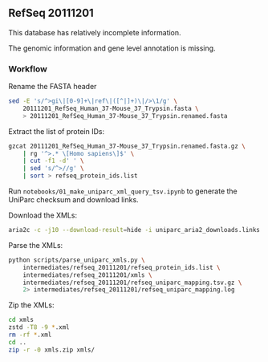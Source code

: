 ## RefSeq 20111201
This database has relatively incomplete information.

The genomic information and gene level annotation is missing.


### Workflow
Rename the FASTA header
```bash
sed -E 's/^>gi\|[0-9]+\|ref\|([^|]+)\|/>\1/g' \
    20111201_RefSeq_Human_37-Mouse_37_Trypsin.fasta \
    > 20111201_RefSeq_Human_37-Mouse_37_Trypsin.renamed.fasta
```

Extract the list of protein IDs:

```bash
gzcat 20111201_RefSeq_Human_37-Mouse_37_Trypsin.renamed.fasta.gz \
    | rg '^>.* \[Homo sapiens\]$' \
    | cut -f1 -d' ' \
    | sed 's/^>//g' \
    | sort > refseq_protein_ids.list
```

Run `notebooks/01_make_uniparc_xml_query_tsv.ipynb` to generate the UniParc checksum and download links.

Download the XMLs:

```bash
aria2c -c -j10 --download-result=hide -i uniparc_aria2_downloads.links
```

Parse the XMLs:

```bash
python scripts/parse_uniparc_xmls.py \
    intermediates/refseq_20111201/refseq_protein_ids.list \
    intermediates/refseq_20111201/xmls \
    intermediates/refseq_20111201/refseq_uniparc_mapping.tsv.gz \
    2> intermediates/refseq_20111201/refseq_uniparc_mapping.log
```

Zip the XMLs:
```bash
cd xmls
zstd -T8 -9 *.xml
rm -rf *.xml
cd ..
zip -r -0 xmls.zip xmls/
```